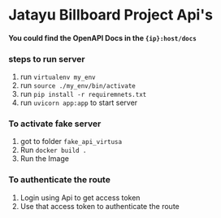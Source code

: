 # Jatayu Billboard Project Api's

#### You could find the OpenAPI Docs in the `{ip}:host/docs`
### steps to run server

1. run `virtualenv my_env`
2. run `source ./my_env/bin/activate`
3. run `pip install -r requiremnets.txt`
4. run `uvicorn app:app` to start server


### To activate fake server
1. got to folder `fake_api_virtusa`
2. Run `docker build .`
3. Run the Image

### To authenticate the route
1. Login using Api to get access token
2. Use that access token to authenticate the route
